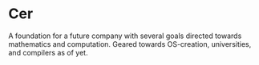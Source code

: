 # Cer
A foundation for a future company with several goals directed towards mathematics and computation. Geared towards OS-creation, universities, and compilers as of yet.

